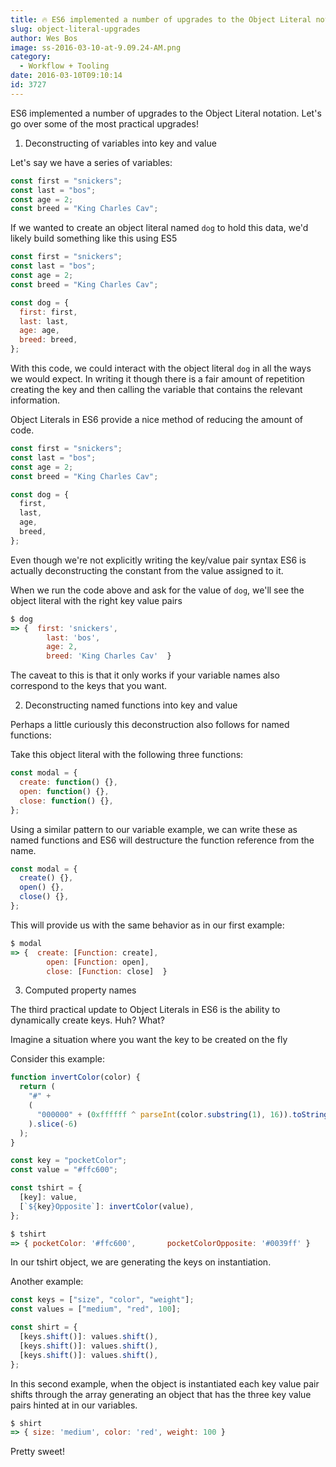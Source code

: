 ```yaml
---
title: 🔥 ES6 implemented a number of upgrades to the Object Literal notation.
slug: object-literal-upgrades
author: Wes Bos
image: ss-2016-03-10-at-9.09.24-AM.png
category:
  - Workflow + Tooling
date: 2016-03-10T09:10:14
id: 3727
---
```


ES6 implemented a number of upgrades to the Object Literal notation. Let's go over some of the most practical upgrades!

1. Deconstructing of variables into key and value

Let's say we have a series of variables:

```js
const first = "snickers";
const last = "bos";
const age = 2;
const breed = "King Charles Cav";
```

If we wanted to create an object literal named `dog` to hold this data, we'd likely build something like this using ES5

```js
const first = "snickers";
const last = "bos";
const age = 2;
const breed = "King Charles Cav";

const dog = {
  first: first,
  last: last,
  age: age,
  breed: breed,
};
```

With this code, we could interact with the object literal `dog` in all the ways we would expect. In writing it though there is a fair amount of repetition creating the key and then calling the variable that contains the relevant information.

Object Literals in ES6 provide a nice method of reducing the amount of code.

```js
const first = "snickers";
const last = "bos";
const age = 2;
const breed = "King Charles Cav";

const dog = {
  first,
  last,
  age,
  breed,
};
```

Even though we're not explicitly writing the key/value pair syntax ES6 is actually deconstructing the constant from the value assigned to it.

When we run the code above and ask for the value of `dog`, we'll see the object literal with the right key value pairs

```js
$ dog
=> {  first: 'snickers',
        last: 'bos',
        age: 2,
        breed: 'King Charles Cav'  }
```

The caveat to this is that it only works if your variable names also correspond to the keys that you want.

2. Deconstructing named functions into key and value

Perhaps a little curiously this deconstruction also follows for named functions:

Take this object literal with the following three functions:

```js
const modal = {
  create: function() {},
  open: function() {},
  close: function() {},
};
```

Using a similar pattern to our variable example, we can write these as named functions and ES6 will destructure the function reference from the name.

```js
const modal = {
  create() {},
  open() {},
  close() {},
};
```

This will provide us with the same behavior as in our first example:

```js
$ modal
=> {  create: [Function: create],
        open: [Function: open],
        close: [Function: close]  }
```

3. Computed property names

The third practical update to Object Literals in ES6 is the ability to dynamically create keys. Huh? What?

Imagine a situation where you want the key to be created on the fly

Consider this example:

```js
function invertColor(color) {
  return (
    "#" +
    (
      "000000" + (0xffffff ^ parseInt(color.substring(1), 16)).toString(16)
    ).slice(-6)
  );
}

const key = "pocketColor";
const value = "#ffc600";

const tshirt = {
  [key]: value,
  [`${key}Opposite`]: invertColor(value),
};
```

```js
$ tshirt
=> { pocketColor: '#ffc600',       pocketColorOpposite: '#0039ff' }
```

In our tshirt object, we are generating the keys on instantiation.

Another example:

```js
const keys = ["size", "color", "weight"];
const values = ["medium", "red", 100];

const shirt = {
  [keys.shift()]: values.shift(),
  [keys.shift()]: values.shift(),
  [keys.shift()]: values.shift(),
};
```

In this second example, when the object is instantiated each key value pair shifts through the array generating an object that has the three key value pairs hinted at in our variables.

```js
$ shirt
=> { size: 'medium', color: 'red', weight: 100 }
```

Pretty sweet!
